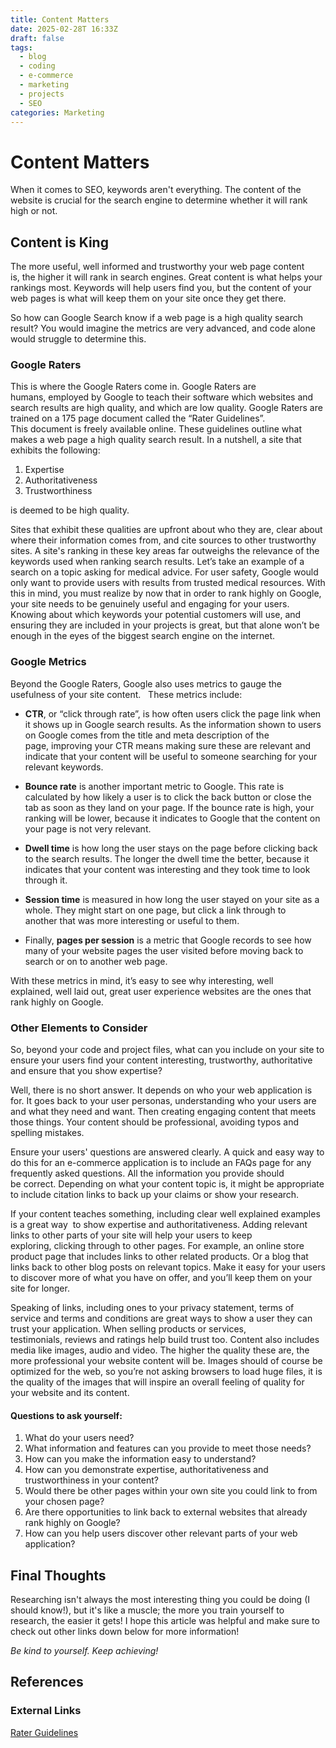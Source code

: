 ```yaml
---
title: Content Matters
date: 2025-02-28T 16:33Z
draft: false
tags:
  - blog
  - coding
  - e-commerce
  - marketing
  - projects
  - SEO
categories: Marketing
---
```


# Content Matters

When it comes to SEO, keywords aren't everything. The content of the website is crucial for the search engine to determine whether it will rank high or not.

## Content is King

The more useful, well informed and trustworthy your web page content is, the higher it will rank in search engines. Great content is what helps your rankings most. Keywords will help users find you, but the content of your web pages is what will keep them on your site once they get there. 

So how can Google Search know if a web page is a high quality search result? You would imagine the metrics are very advanced, and code alone would struggle to determine this. 

### Google Raters

This is where the Google Raters come in. Google Raters are humans, employed by Google to teach their software which websites and search results are high quality, and which are low quality. Google Raters are trained on a 175 page document called the “Rater Guidelines”. This document is freely available online. These guidelines outline what makes a web page a high quality search result. In a nutshell, a site that exhibits the following:

1. Expertise
2. Authoritativeness
3. Trustworthiness 

is deemed to be high quality.

Sites that exhibit these qualities are upfront about who they are, clear about where their information comes from, and cite sources to other trustworthy sites. A site's ranking in these key areas far outweighs the relevance of the keywords used when ranking search results. Let’s take an example of a search on a topic asking for medical advice. For user safety, Google would only want to provide users with results from trusted medical resources. With this in mind, you must realize by now that in order to rank highly on Google, your site needs to be genuinely useful and engaging for your users. Knowing about which keywords your potential customers will use, and ensuring they are included in your projects is great, but that alone won’t be enough in the eyes of the biggest search engine on the internet. 

### Google Metrics

Beyond the Google Raters, Google also uses metrics to gauge the usefulness of your site content.  
These metrics include:

* **CTR**, or “click through rate”, is how often users click the page link when it shows up in Google search results. As the information shown to users on Google comes from the title and meta description of the page, improving your CTR means making sure these are relevant and indicate that your content will be useful to someone searching for your relevant keywords.

* **Bounce rate** is another important metric to Google. This rate is calculated by how likely a user is to click the back button or close the tab as soon as they land on your page. If the bounce rate is high, your ranking will be lower, because it indicates to Google that the content on your page is not very relevant.

* **Dwell time** is how long the user stays on the page before clicking back to the search results. The longer the dwell time the better, because it indicates that your content was interesting and they took time to look through it.

* **Session time** is measured in how long the user stayed on your site as a whole. They might start on one page, but click a link through to another that was more interesting or useful to them.

* Finally, **pages per session** is a metric that Google records to see how many of your website pages the user visited before moving back to search or on to another web page.


With these metrics in mind, it’s easy to see why interesting, well explained, well laid out, great user experience websites are the ones that rank highly on Google.

### Other Elements to Consider

So, beyond your code and project files, what can you include on your site to ensure your users find your content interesting, trustworthy, authoritative and ensure that you show expertise?

Well, there is no short answer. It depends on who your web application is for. It goes back to your user personas, understanding who your users are and what they need and want. Then creating engaging content that meets those things. Your content should be professional, avoiding typos and spelling mistakes. 

Ensure your users' questions are answered clearly. A quick and easy way to do this for an e-commerce application is to include an FAQs page for any frequently asked questions. All the information you provide should be correct. Depending on what your content topic is, it might be appropriate to include citation links to back up your claims or show your research. 

If your content teaches something, including clear well explained examples is a great way  to show expertise and authoritativeness. Adding relevant links to other parts of your site will help your users to keep exploring, clicking through to other pages. For example, an online store product page that includes links to other related products. Or a blog that links back to other blog posts on relevant topics. Make it easy for your users to discover more of what you have on offer, and you’ll keep them on your site for longer.

Speaking of links, including ones to your privacy statement, terms of service and terms and conditions are great ways to show a user they can trust your application. When selling products or services, testimonials, reviews and ratings help build trust too. Content also includes media like images, audio and video. The higher the quality these are, the more professional your website content will be. Images should of course be optimized for the web, so you’re not asking browsers to load huge files, it is the quality of the images that will inspire an overall feeling of quality for your website and its content.

#### Questions to ask yourself:

1. What do your users need?
2. What information and features can you provide to meet those needs?
3. How can you make the information easy to understand?
4. How can you demonstrate expertise, authoritativeness and trustworthiness in your content?
5. Would there be other pages within your own site you could link to from your chosen page?
6. Are there opportunities to link back to external websites that already rank highly on Google?
7. How can you help users discover other relevant parts of your web application?

## Final Thoughts

Researching isn't always the most interesting thing you could be doing (I should know!), but it's like a muscle; the more you train yourself to research, the easier it gets! I hope this article was helpful and make sure to check out other links down below for more information!


*Be kind to yourself. Keep achieving!*
## References

### External Links

[Rater Guidelines](https://static.googleusercontent.com/media/guidelines.raterhub.com/en//searchqualityevaluatorguidelines.pdf)
